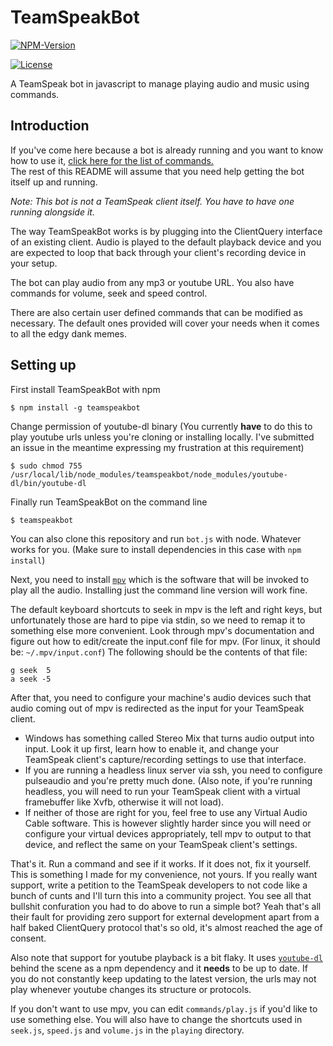 TeamSpeakBot
==

[![NPM-Version](https://img.shields.io/npm/v/teamspeakbot.svg)](npmjs.com/package/teamspeakbot)

[![License](https://img.shields.io/badge/License-MIT-blue.svg)](https://raw.githubusercontent.com/EnKrypt/teamspeakbot/master/LICENSE)

A TeamSpeak bot in javascript to manage playing audio and music using commands.

## Introduction

If you've come here because a bot is already running and you want to know how to use it, [click here for the list of commands.](http://pastebin.com/raw/u3ZH5mrB)  
The rest of this README will assume that you need help getting the bot itself up and running.

*Note: This bot is not a TeamSpeak client itself. You have to have one running alongside it.*

The way TeamSpeakBot works is by plugging into the ClientQuery interface of an existing client. Audio is played to the default playback device and you are expected to loop that back through your client's recording device in your setup.

The bot can play audio from any mp3 or youtube URL. You also have commands for volume, seek and speed control.

There are also certain user defined commands that can be modified as necessary. The default ones provided will cover  your needs when it comes to all the edgy dank memes.

## Setting up

First install TeamSpeakBot with npm

```
$ npm install -g teamspeakbot
```

Change permission of youtube-dl binary (You currently **have** to do this to play youtube urls unless you're cloning or installing locally. I've submitted an issue in the meantime expressing my frustration at this requirement)

```
$ sudo chmod 755 /usr/local/lib/node_modules/teamspeakbot/node_modules/youtube-dl/bin/youtube-dl
```

Finally run TeamSpeakBot on the command line

```
$ teamspeakbot
```

You can also clone this repository and run `bot.js` with node. Whatever works for you. (Make sure to install dependencies in this case with `npm install`)

Next, you need to install [`mpv`](https://mpv.io/) which is the software that will be invoked to play all the audio. Installing just the command line version will work fine.

The default keyboard shortcuts to seek in mpv is the left and right keys, but unfortunately those are hard to pipe via stdin, so we need to remap it to something else more convenient. Look through mpv's documentation and figure out how to edit/create the input.conf file for mpv. (For linux, it should be: `~/.mpv/input.conf`) The following should be the contents of that file:

```
g seek  5
a seek -5
```

After that, you need to configure your machine's audio devices such that audio coming out of mpv is redirected as the input for your TeamSpeak client.
* Windows has something called Stereo Mix that turns audio output into input. Look it up first, learn how to enable it, and change your TeamSpeak client's capture/recording settings to use that interface.
* If you are running a headless linux server via ssh, you need to configure pulseaudio and you're pretty much done. (Also note, if you're running headless, you will need to run your TeamSpeak client with a virtual framebuffer like Xvfb, otherwise it will not load).
* If neither of those are right for you, feel free to use any Virtual Audio Cable software. This is however slightly harder since you will need or configure your virtual devices appropriately, tell mpv to output to that device, and reflect the same on your TeamSpeak client's settings.

That's it. Run a command and see if it works. If it does not, fix it yourself. This is something I made for my convenience, not yours. If you really want support, write a petition to the TeamSpeak developers to not code like a bunch of cunts and I'll turn this into a community project. You see all that bullshit confuration you had to do above to run a simple bot? Yeah that's all their fault for providing zero support for external development apart from a half baked ClientQuery protocol that's so old, it's almost reached the age of consent.

Also note that support for youtube playback is a bit flaky. It uses [`youtube-dl`](https://github.com/fent/node-youtube-dl) behind the scene as a npm dependency and it **needs** to be up to date. If you do not constantly keep updating to the latest version, the urls may not play whenever youtube changes its structure or protocols.

If you don't want to use mpv, you can edit `commands/play.js` if you'd like to use something else. You will also have to change the shortcuts used in `seek.js`, `speed.js` and `volume.js` in the `playing` directory.
